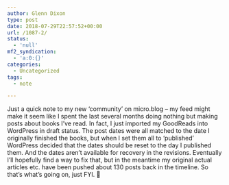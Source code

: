 ```yaml
---
author: Glenn Dixon
type: post
date: 2018-07-29T22:57:52+00:00
url: /1087-2/
status:
  - 'null'
mf2_syndication:
  - 'a:0:{}'
categories:
  - Uncategorized
tags:
  - note

---
```

Just a quick note to my new &#8216;community&#8217; on micro.blog &#8211; my feed might make it seem like I spent the last several months doing nothing but making posts about books I&#8217;ve read. In fact, I just imported my GoodReads into WordPress in draft status. The post dates were all matched to the date I originally finished the books, but when I set them all to &#8216;published&#8217; WordPress decided that the dates should be reset to the day I published them. And the dates aren&#8217;t available for recovery in the revisions. Eventually I&#8217;ll hopefully find a way to fix that, but in the meantime my original actual articles etc. have been pushed about 130 posts back in the timeline. So that&#8217;s what&#8217;s going on, just FYI. 🙂